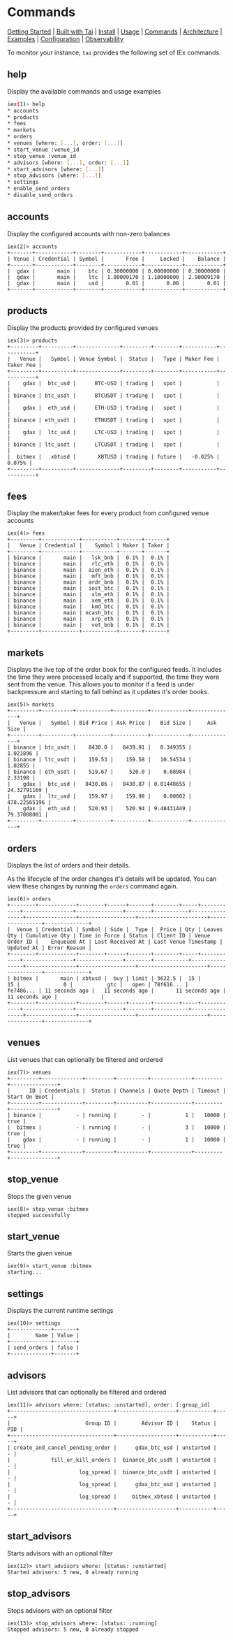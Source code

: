 # Commands

[Getting Started](./GETTING_STARTED.md) | [Built with Tai](./BUILT_WITH_TAI.md) | [Install](../README.md#install) | [Usage](../README.md#usage) | [Commands](./COMMANDS.md) | [Architecture](./ARCHITECTURE.md) | [Examples](../apps/examples/README.md) | [Configuration](./CONFIGURATION.md) | [Observability](./OBSERVABILITY.md)

To monitor your instance, `tai` provides the following set of IEx commands.

## help

Display the available commands and usage examples

```bash
iex(1)> help
* accounts
* products
* fees
* markets
* orders
* venues [where: [...], order: [...]]
* start_venue :venue_id
* stop_venue :venue_id
* advisors [where: [...], order: [...]]
* start_advisors [where: [...]]
* stop_advisors [where: [...]]
* settings
* enable_send_orders
* disable_send_orders
```

## accounts

Display the configured accounts with non-zero balances

```
iex(2)> accounts
+-------+------------+--------+------------+------------+------------+
| Venue | Credential | Symbol |       Free |     Locked |    Balance |
+-------+------------+--------+------------+------------+------------+
|  gdax |       main |    btc | 0.30000000 | 0.00000000 | 0.30000000 |
|  gdax |       main |    ltc | 1.80009170 | 1.10000000 | 2.90009170 |
|  gdax |       main |    usd |       0.01 |       0.00 |       0.01 |
+-------+------------+--------+------------+------------+------------+
```

## products

Display the products provided by configured venues

```
iex(3)> products
+---------+----------+--------------+---------+--------+-----------+-----------+
|   Venue |   Symbol | Venue Symbol |  Status |   Type | Maker Fee | Taker Fee |
+---------+----------+--------------+---------+--------+-----------+-----------+
|    gdax |  btc_usd |      BTC-USD | trading |   spot |           |           |
| binance | btc_usdt |      BTCUSDT | trading |   spot |           |           |
|    gdax |  eth_usd |      ETH-USD | trading |   spot |           |           |
| binance | eth_usdt |      ETHUSDT | trading |   spot |           |           |
|    gdax |  ltc_usd |      LTC-USD | trading |   spot |           |           |
| binance | ltc_usdt |      LTCUSDT | trading |   spot |           |           |
|  bitmex |   xbtusd |       XBTUSD | trading | future |   -0.025% |    0.075% |
+---------+----------+--------------+---------+--------+-----------+-----------+
```

## fees

Display the maker/taker fees for every product from configured venue accounts

```
iex(4)> fees
+---------+------------+-----------+-------+-------+
|   Venue | Credential |    Symbol | Maker | Taker |
+---------+------------+-----------+-------+-------+
| binance |       main |   lsk_bnb |  0.1% |  0.1% |
| binance |       main |   rlc_eth |  0.1% |  0.1% |
| binance |       main |  aion_eth |  0.1% |  0.1% |
| binance |       main |   mft_bnb |  0.1% |  0.1% |
| binance |       main |  ardr_bnb |  0.1% |  0.1% |
| binance |       main |  iost_btc |  0.1% |  0.1% |
| binance |       main |   xlm_eth |  0.1% |  0.1% |
| binance |       main |   xem_eth |  0.1% |  0.1% |
| binance |       main |   kmd_btc |  0.1% |  0.1% |
| binance |       main | ncash_btc |  0.1% |  0.1% |
| binance |       main |   xrp_eth |  0.1% |  0.1% |
| binance |       main |   vet_bnb |  0.1% |  0.1% |
+---------+------------+-----------+-------+-------+
```

## markets

Displays the live top of the order book for the configured feeds. It includes
the time they were processed locally and if supported, the time they were sent
from the venue. This allows you to monitor if a feed is under backpressure and
starting to fall behind as it updates it's order books.

```
iex(5)> markets
+---------+----------+-----------+-----------+------------+--------------+
|   Venue |   Symbol | Bid Price | Ask Price |   Bid Size |     Ask Size |
+---------+----------+-----------+-----------+------------+--------------+
| binance | btc_usdt |    8430.0 |   8439.91 |   0.349355 |     1.021896 |
| binance | ltc_usdt |    159.53 |    159.58 |   10.54534 |      1.02855 |
| binance | eth_usdt |    519.67 |     520.0 |    0.08984 |      2.33198 |
|    gdax |  btc_usd |   8430.86 |   8430.87 | 0.01448655 |  24.32791169 |
|    gdax |  ltc_usd |    159.97 |    159.98 |    0.00002 | 478.22565196 |
|    gdax |  eth_usd |    520.93 |    520.94 | 9.48431449 |  79.37008001 |
+---------+----------+-----------+-----------+------------+--------------+
```

## orders

Displays the list of orders and their details.

As the lifecycle of the order changes it's details will be updated. You can
view these changes by running the `orders` command again.

```
iex(6)> orders
+--------+------------+--------+------+-------+--------+-----+------------+----------------+---------------+--------+-----------+----------------+----------------+------------------+----------------------+----------------+--------------+
|  Venue | Credential | Symbol | Side |  Type |  Price | Qty | Leaves Qty | Cumulative Qty | Time in Force | Status | Client ID | Venue Order ID |    Enqueued At | Last Received At | Last Venue Timestamp |     Updated At | Error Reason |
+--------+------------+--------+------+-------+--------+-----+------------+----------------+---------------+--------+-----------+----------------+----------------+------------------+----------------------+----------------+--------------+
| bitmex |       main | xbtusd |  buy | limit | 3622.5 |  15 |         15 |              0 |           gtc |   open | 78f616... |      fe7486... | 11 seconds ago |   11 seconds ago |       11 seconds ago | 11 seconds ago |              |
+--------+------------+--------+------+-------+--------+-----+------------+----------------+---------------+--------+-----------+----------------+----------------+------------------+----------------------+----------------+--------------+
```

## venues

List venues that can optionally be filtered and ordered

```
iex(7)> venues
+---------+-------------+---------+----------+-------------+---------+---------------+
|      ID | Credentials |  Status | Channels | Quote Depth | Timeout | Start On Boot |
+---------+-------------+---------+----------+-------------+---------+---------------+
| binance |           - | running |        - |           1 |   10000 |          true |
|  bitmex |           - | running |        - |           3 |   10000 |          true |
|    gdax |           - | running |        - |           1 |   10000 |          true |
+---------+-------------+---------+----------+-------------+---------+---------------+
```

## stop_venue

Stops the given venue

```
iex(8)> stop_venue :bitmex
stopped successfully
```

## start_venue

Starts the given venue

```
iex(9)> start_venue :bitmex
starting...
```

## settings

Displays the current runtime settings

```
iex(10)> settings
+-------------+-------+
|        Name | Value |
+-------------+-------+
| send_orders | false |
+-------------+-------+
```

## advisors

List advisors that can optionally be filtered and ordered

```
iex(11)> advisors where: [status: :unstarted], order: [:group_id]
+---------------------------------+-------------------+-----------+-----+
|                        Group ID |        Advisor ID |    Status | PID |
+---------------------------------+-------------------+-----------+-----+
| create_and_cancel_pending_order |      gdax_btc_usd | unstarted |   - |
|             fill_or_kill_orders |  binance_btc_usdt | unstarted |   - |
|                      log_spread |  binance_btc_usdt | unstarted |   - |
|                      log_spread |      gdax_btc_usd | unstarted |   - |
|                      log_spread |     bitmex_xbtusd | unstarted |   - |
+---------------------------------+-------------------+-----------+-----+
```

## start_advisors

Starts advisors with an optional filter

```
iex(12)> start_advisors where: [status: :unstarted]
Started advisors: 5 new, 0 already running
```

## stop_advisors

Stops advisors with an optional filter

```
iex(13)> stop_advisors where: [status: :running]
Stopped advisors: 5 new, 0 already stopped
```
